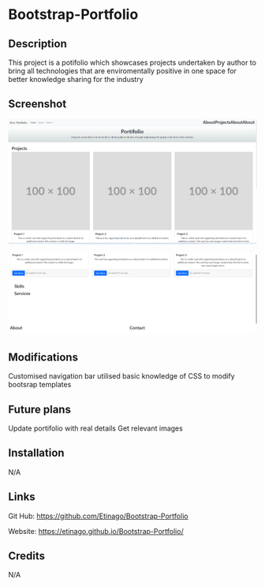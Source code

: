 # Bootstrap-Portfolio

## Description
This project is a potifolio which showcases projects undertaken by author to bring all technologies that are enviromentally positive in one space for better knowledge sharing for the industry

## Screenshot 
![Alt text](image.png)

![Alt text](image-1.png)

## Modifications
Customised navigation bar 
utilised basic knowledge of CSS to modify bootsrap templates 

## Future plans
Update portifolio with real details 
Get relevant images 


## Installation
N/A

##  Links
Git Hub: https://github.com/Etinago/Bootstrap-Portfolio

Website: https://etinago.github.io/Bootstrap-Portfolio/


## Credits

N/A